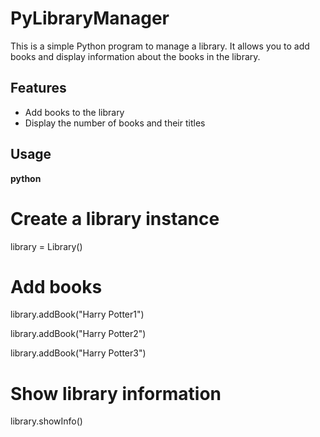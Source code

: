# PyLibraryManager
This is a simple Python program to manage a library. It allows you to add books and display information about the books in the library.

## Features
- Add books to the library
- Display the number of books and their titles

## Usage

**python**

# Create a library instance
library = Library()

# Add books
library.addBook("Harry Potter1")


library.addBook("Harry Potter2")


library.addBook("Harry Potter3")

# Show library information
library.showInfo()
